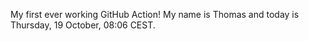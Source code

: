 My first ever working GitHub Action!
My name is Thomas and today is Thursday, 19 October, 08:06 CEST. 

